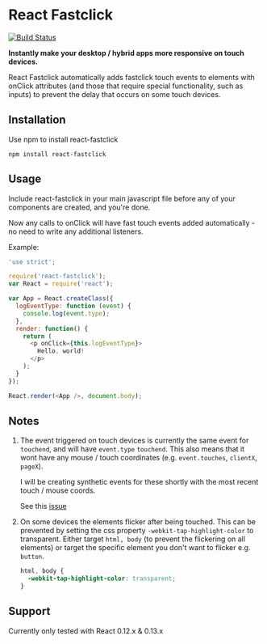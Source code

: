 # React Fastclick
[![Build Status](https://travis-ci.org/JakeSidSmith/react-fastclick.svg?branch=master)](https://travis-ci.org/JakeSidSmith/react-fastclick)

**Instantly make your desktop / hybrid apps more responsive on touch devices.**

React Fastclick automatically adds fastclick touch events to elements with onClick attributes (and those that require special functionality, such as inputs) to prevent the delay that occurs on some touch devices.

## Installation

Use npm to install react-fastclick

```
npm install react-fastclick
```

## Usage

Include react-fastclick in your main javascript file before any of your components are created, and you're done.

Now any calls to onClick will have fast touch events added automatically - no need to write any additional listeners.

Example:

```javascript
'use strict';

require('react-fastclick');
var React = require('react');

var App = React.createClass({
  logEventType: function (event) {
    console.log(event.type);
  },
  render: function() {
    return (
      <p onClick={this.logEventType}>
        Hello, world!
      </p>
    );
  }
});

React.render(<App />, document.body);
```

## Notes

1. The event triggered on touch devices is currently the same event for `touchend`, and will have `event.type` `touchend`. This also means that it wont have any mouse / touch coordinates (e.g. `event.touches`, `clientX`, `pageX`).

    I will be creating synthetic events for these shortly with the most recent touch / mouse coords.

    See this [issue](https://github.com/JakeSidSmith/react-fastclick/issues/4)

2. On some devices the elements flicker after being touched. This can be prevented by setting the css property `-webkit-tap-highlight-color` to transparent.
Either target `html, body` (to prevent the flickering on all elements) or target the specific element you don't want to flicker e.g. `button`.

    ```css
    html, body {
      -webkit-tap-highlight-color: transparent;
    }
    ```

## Support

Currently only tested with React 0.12.x & 0.13.x
